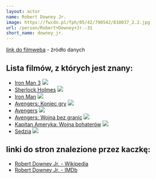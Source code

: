 ```yaml
---
layout: actor
name: Robert Downey Jr.
image: https://fwcdn.pl/fph/05/42/790542/810037_2.2.jpg
url: /person/Robert+Downey+Jr.-31
short_name: downey_jr.
---
```

[link do filmweba](https://www.filmweb.pl/person/Robert+Downey+Jr.-31) - źródło danych

## Lista filmów, z których jest znany:
- [Iron Man 3](https://www.filmweb.pl/film/Iron+Man+3-2013-491715)
![](https://fwcdn.pl/fpo/17/15/491715/7612384_2.7.webp)
- [Sherlock Holmes](https://www.filmweb.pl/film/Sherlock+Holmes-2009-426062)
![](https://fwcdn.pl/fpo/60/62/426062/7423630_1.7.webp)
- [Iron Man](https://www.filmweb.pl/film/Iron+Man-2008-122541)
![](https://fwcdn.pl/fpo/25/41/122541/7885686_1.7.webp)
- [Avengers: Koniec gry](https://www.filmweb.pl/film/Avengers%3A+Koniec+gry-2019-790542)
![](https://fwcdn.pl/fpo/05/42/790542/7881430_2.7.webp)
- [Avengers](https://www.filmweb.pl/film/Avengers-2012-371515)
![](https://fwcdn.pl/fpo/15/15/371515/7611932_1.7.webp)
- [Avengers: Wojna bez granic](https://www.filmweb.pl/film/Avengers%3A+Wojna+bez+granic-2018-693758)
![](https://fwcdn.pl/fpo/37/58/693758/7839647_2.7.webp)
- [Kapitan Ameryka: Wojna bohaterów](https://www.filmweb.pl/film/Kapitan+Ameryka%3A+Wojna+bohater%C3%B3w-2016-706209)
![](https://fwcdn.pl/fpo/62/09/706209/7729780_1.7.webp)
- [Sędzia](https://www.filmweb.pl/film/S%C4%99dzia-2014-630714)
![](https://fwcdn.pl/fpo/07/14/630714/7637769_2.7.webp)


## linki do stron znalezione przez kaczkę:
- [Robert Downey Jr. - Wikipedia](https://en.wikipedia.org/wiki/Robert_Downey_Jr.)
- [Robert Downey Jr. - IMDb](https://www.imdb.com/name/nm0000375/)
